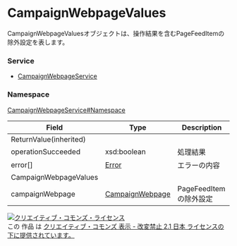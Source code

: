# CampaignWebpageValues
CampaignWebpageValuesオブジェクトは、操作結果を含むPageFeedItemの除外設定を表します。

### Service
+ [CampaignWebpageService](../../services/CampaignWebpageService.md)

### Namespace
[CampaignWebpageService#Namespace](../../services/CampaignWebpageService.md#namespace)

| Field | Type | Description |
|---|---|---|
| ReturnValue(inherited)|||
| operationSucceeded| xsd:boolean| 処理結果 |
| error[]| <a href="../Common/Error.md">Error</a>| エラーの内容 |
| CampaignWebpageValues|||
| campaignWebpage| [CampaignWebpage](./CampaignWebpage.md)| PageFeedItemの除外設定|

<a rel="license" href="http://creativecommons.org/licenses/by-nd/2.1/jp/"><img alt="クリエイティブ・コモンズ・ライセンス" style="border-width:0" src="https://i.creativecommons.org/l/by-nd/2.1/jp/88x31.png" /></a><br />この 作品 は <a rel="license" href="http://creativecommons.org/licenses/by-nd/2.1/jp/">クリエイティブ・コモンズ 表示 - 改変禁止 2.1 日本 ライセンスの下に提供されています。</a>
